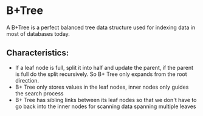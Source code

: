 # B+Tree

A B+Tree is a perfect balanced tree data structure used for indexing data in most
of databases today.


## Characteristics:
- If a leaf node is full, split it into half and update the parent, if the parent is full
do the split recursively. So B+ Tree only expands from the root direction.
- B+ Tree only stores values in the leaf nodes, inner nodes only guides the
search process
- B+ Tree has sibling links between its leaf nodes so that we don't have
to go back into the inner nodes for scanning data spanning multiple leaves
